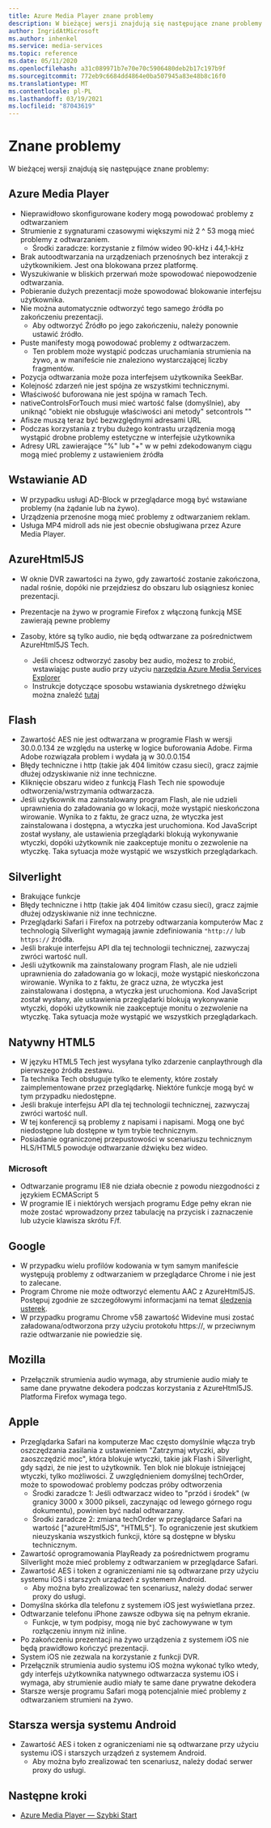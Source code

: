 ```yaml
---
title: Azure Media Player znane problemy
description: W bieżącej wersji znajdują się następujące znane problemy.
author: IngridAtMicrosoft
ms.author: inhenkel
ms.service: media-services
ms.topic: reference
ms.date: 05/11/2020
ms.openlocfilehash: a31c089971b7e70e70c5906480deb2b17c197b9f
ms.sourcegitcommit: 772eb9c6684dd4864e0ba507945a83e48b8c16f0
ms.translationtype: MT
ms.contentlocale: pl-PL
ms.lasthandoff: 03/19/2021
ms.locfileid: "87043619"
---
```

# <a name="known-issues"></a>Znane problemy #

W bieżącej wersji znajdują się następujące znane problemy:

## <a name="azure-media-player"></a>Azure Media Player ##

- Nieprawidłowo skonfigurowane kodery mogą powodować problemy z odtwarzaniem
- Strumienie z sygnaturami czasowymi większymi niż 2 ^ 53 mogą mieć problemy z odtwarzaniem.
  - Środki zaradcze: korzystanie z filmów wideo 90-kHz i 44,1-kHz
- Brak autoodtwarzania na urządzeniach przenośnych bez interakcji z użytkownikiem. Jest ona blokowana przez platformę.
- Wyszukiwanie w bliskich przerwań może spowodować niepowodzenie odtwarzania.
- Pobieranie dużych prezentacji może spowodować blokowanie interfejsu użytkownika.
- Nie można automatycznie odtworzyć tego samego źródła po zakończeniu prezentacji.
  - Aby odtworzyć Źródło po jego zakończeniu, należy ponownie ustawić źródło.
- Puste manifesty mogą powodować problemy z odtwarzaczem.
  - Ten problem może wystąpić podczas uruchamiania strumienia na żywo, a w manifeście nie znaleziono wystarczającej liczby fragmentów.
- Pozycja odtwarzania może poza interfejsem użytkownika SeekBar.
- Kolejność zdarzeń nie jest spójna ze wszystkimi technicznymi.
- Właściwość buforowana nie jest spójna w ramach Tech.
- nativeControlsForTouch musi mieć wartość false (domyślnie), aby uniknąć "obiekt nie obsługuje właściwości ani metody" setcontrols ""
- Afisze muszą teraz być bezwzględnymi adresami URL
- Podczas korzystania z trybu dużego kontrastu urządzenia mogą wystąpić drobne problemy estetyczne w interfejsie użytkownika
- Adresy URL zawierające "%" lub "+" w w pełni zdekodowanym ciągu mogą mieć problemy z ustawieniem źródła

## <a name="ad-insertion"></a>Wstawianie AD ##

- W przypadku usługi AD-Block w przeglądarce mogą być wstawiane problemy (na żądanie lub na żywo).
- Urządzenia przenośne mogą mieć problemy z odtwarzaniem reklam.
- Usługa MP4 midroll ads nie jest obecnie obsługiwana przez Azure Media Player.

## <a name="azurehtml5js"></a>AzureHtml5JS ##

- W oknie DVR zawartości na żywo, gdy zawartość zostanie zakończona, nadal rośnie, dopóki nie przejdziesz do obszaru lub osiągniesz koniec prezentacji.
- Prezentacje na żywo w programie Firefox z włączoną funkcją MSE zawierają pewne problemy

- Zasoby, które są tylko audio, nie będą odtwarzane za pośrednictwem AzureHtml5JS Tech.
  - Jeśli chcesz odtworzyć zasoby bez audio, możesz to zrobić, wstawiając puste audio przy użyciu [narzędzia Azure Media Services Explorer](https://aka.ms/amse)
  - Instrukcje dotyczące sposobu wstawiania dyskretnego dźwięku można znaleźć [tutaj](../previous/media-services-advanced-encoding-with-mes.md#silent_audio)

## <a name="flash"></a>Flash ##

- Zawartość AES nie jest odtwarzana w programie Flash w wersji 30.0.0.134 ze względu na usterkę w logice buforowania Adobe. Firma Adobe rozwiązała problem i wydała ją w 30.0.0.154
- Błędy techniczne i http (takie jak 404 limitów czasu sieci), gracz zajmie dłużej odzyskiwanie niż inne techniczne.
- Kliknięcie obszaru wideo z funkcją Flash Tech nie spowoduje odtworzenia/wstrzymania odtwarzacza.
- Jeśli użytkownik ma zainstalowany program Flash, ale nie udzieli uprawnienia do załadowania go w lokacji, może wystąpić nieskończona wirowanie. Wynika to z faktu, że gracz uzna, że wtyczka jest zainstalowana i dostępna, a wtyczka jest uruchomiona. Kod JavaScript został wysłany, ale ustawienia przeglądarki blokują wykonywanie wtyczki, dopóki użytkownik nie zaakceptuje monitu o zezwolenie na wtyczkę. Taka sytuacja może wystąpić we wszystkich przeglądarkach.  

## <a name="silverlight"></a>Silverlight ##

- Brakujące funkcje
- Błędy techniczne i http (takie jak 404 limitów czasu sieci), gracz zajmie dłużej odzyskiwanie niż inne techniczne.
- Przeglądarki Safari i Firefox na potrzeby odtwarzania komputerów Mac z technologią Silverlight wymagają jawnie zdefiniowania `"http://` lub `https://` źródła.
- Jeśli brakuje interfejsu API dla tej technologii technicznej, zazwyczaj zwróci wartość null.
- Jeśli użytkownik ma zainstalowany program Flash, ale nie udzieli uprawnienia do załadowania go w lokacji, może wystąpić nieskończona wirowanie. Wynika to z faktu, że gracz uzna, że wtyczka jest zainstalowana i dostępna, a wtyczka jest uruchomiona. Kod JavaScript został wysłany, ale ustawienia przeglądarki blokują wykonywanie wtyczki, dopóki użytkownik nie zaakceptuje monitu o zezwolenie na wtyczkę. Taka sytuacja może wystąpić we wszystkich przeglądarkach.  

## <a name="native-html5"></a>Natywny HTML5 ##

- W języku HTML5 Tech jest wysyłana tylko zdarzenie canplaythrough dla pierwszego źródła zestawu.
- Ta technika Tech obsługuje tylko te elementy, które zostały zaimplementowane przez przeglądarkę.  Niektóre funkcje mogą być w tym przypadku niedostępne.  
- Jeśli brakuje interfejsu API dla tej technologii technicznej, zazwyczaj zwróci wartość null.
- W tej konferencji są problemy z napisami i napisami. Mogą one być niedostępne lub dostępne w tym trybie technicznym.
- Posiadanie ograniczonej przepustowości w scenariuszu technicznym HLS/HTML5 powoduje odtwarzanie dźwięku bez wideo.

### <a name="microsoft"></a>Microsoft ###

- Odtwarzanie programu IE8 nie działa obecnie z powodu niezgodności z językiem ECMAScript 5
- W programie IE i niektórych wersjach programu Edge pełny ekran nie może zostać wprowadzony przez tabulację na przycisk i zaznaczenie lub użycie klawisza skrótu F/f.

## <a name="google"></a>Google ##

- W przypadku wielu profilów kodowania w tym samym manifeście występują problemy z odtwarzaniem w przeglądarce Chrome i nie jest to zalecane.
- Program Chrome nie może odtworzyć elementu AAC z AzureHtml5JS. Postępuj zgodnie ze szczegółowymi informacjami na temat [śledzenia usterek](https://bugs.chromium.org/p/chromium/issues/detail?id=534301).
- W przypadku programu Chrome v58 zawartość Widevine musi zostać załadowana/odtworzona przy użyciu protokołu https://, w przeciwnym razie odtwarzanie nie powiedzie się.

## <a name="mozilla"></a>Mozilla ##

- Przełącznik strumienia audio wymaga, aby strumienie audio miały te same dane prywatne dekodera podczas korzystania z AzureHtml5JS. Platforma Firefox wymaga tego.

## <a name="apple"></a>Apple ##

- Przeglądarka Safari na komputerze Mac często domyślnie włącza tryb oszczędzania zasilania z ustawieniem "Zatrzymaj wtyczki, aby zaoszczędzić moc", która blokuje wtyczki, takie jak Flash i Silverlight, gdy sądzi, że nie jest to użytkownik. Ten blok nie blokuje istniejącej wtyczki, tylko możliwości. Z uwzględnieniem domyślnej techOrder, może to spowodować problemy podczas próby odtworzenia
  - Środki zaradcze 1: Jeśli odtwarzacz wideo to "przód i środek" (w granicy 3000 x 3000 pikseli, zaczynając od lewego górnego rogu dokumentu), powinien być nadal odtwarzany.
  - Środki zaradcze 2: zmiana techOrder w przeglądarce Safari na wartość ["azureHtml5JS", "HTML5"]. To ograniczenie jest skutkiem nieuzyskania wszystkich funkcji, które są dostępne w błysku technicznym.
- Zawartość oprogramowania PlayReady za pośrednictwem programu Silverlight może mieć problemy z odtwarzaniem w przeglądarce Safari.
- Zawartość AES i token z ograniczeniami nie są odtwarzane przy użyciu systemu iOS i starszych urządzeń z systemem Android.
  - Aby można było zrealizować ten scenariusz, należy dodać serwer proxy do usługi.
- Domyślna skórka dla telefonu z systemem iOS jest wyświetlana przez.
- Odtwarzanie telefonu iPhone zawsze odbywa się na pełnym ekranie.
  - Funkcje, w tym podpisy, mogą nie być zachowywane w tym rozłączeniu innym niż inline.
- Po zakończeniu prezentacji na żywo urządzenia z systemem iOS nie będą prawidłowo kończyć prezentacji.
- System iOS nie zezwala na korzystanie z funkcji DVR.
- Przełącznik strumienia audio systemu iOS można wykonać tylko wtedy, gdy interfejs użytkownika natywnego odtwarzacza systemu iOS i wymaga, aby strumienie audio miały te same dane prywatne dekodera
- Starsze wersje programu Safari mogą potencjalnie mieć problemy z odtwarzaniem strumieni na żywo.

## <a name="older-android"></a>Starsza wersja systemu Android ##

- Zawartość AES i token z ograniczeniami nie są odtwarzane przy użyciu systemu iOS i starszych urządzeń z systemem Android.
  - Aby można było zrealizować ten scenariusz, należy dodać serwer proxy do usługi.

## <a name="next-steps"></a>Następne kroki ##

- [Azure Media Player — Szybki Start](azure-media-player-quickstart.md)

